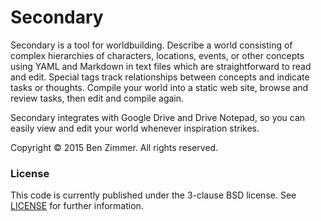 # Secondary

Secondary is a tool for worldbuilding. Describe a world consisting of complex hierarchies of characters, locations, events, or other concepts using YAML and Markdown in text files which are straightforward to read and edit. Special tags track relationships between concepts and indicate tasks or thoughts. Compile your world into a static web site, browse and review tasks, then edit and compile again.

Secondary integrates with Google Drive and Drive Notepad, so you can easily view and edit your world whenever inspiration strikes.

Copyright &copy; 2015 Ben Zimmer. All rights reserved.

### License
This code is currently published under the 3-clause BSD license. See [LICENSE](LICENSE) for further information.
